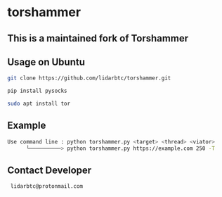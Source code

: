 # torshammer

## This is a maintained fork of Torshammer

## Usage on Ubuntu
```sh
git clone https://github.com/lidarbtc/torshammer.git

pip install pysocks

sudo apt install tor

```

## Example
```sh
Use command line : python torshammer.py <target> <thread> <viator>
      └──────────> python torshammer.py https://example.com 250 -T
```
## Contact Developer
```sh
 lidarbtc@protonmail.com
```
